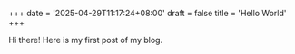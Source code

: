 +++
date = '2025-04-29T11:17:24+08:00'
draft = false
title = 'Hello World'
+++

Hi there! Here is my first post of my blog.
